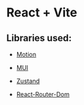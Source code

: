 # React + Vite

## Libraries used:

- [Motion](https://motion.dev/)
- [MUI](https://mui.com/material-ui/getting-started/)

- [Zustand](https://zustand.docs.pmnd.rs/getting-started/introduction)

- [React-Router-Dom](https://reactrouter.com/home)
